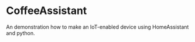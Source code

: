 # CoffeeAssistant
An demonstration how to make an IoT-enabled device using HomeAssistant and python.
